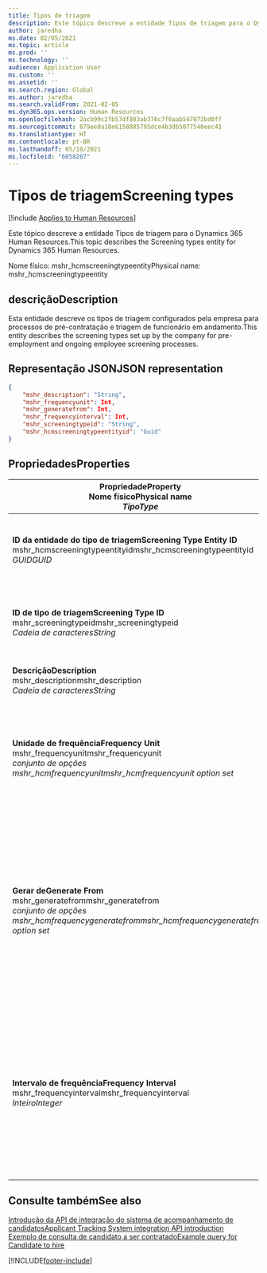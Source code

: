 ```yaml
---
title: Tipos de triagem
description: Este tópico descreve a entidade Tipos de triagem para o Dynamics 365 Human Resources.
author: jaredha
ms.date: 02/05/2021
ms.topic: article
ms.prod: ''
ms.technology: ''
audience: Application User
ms.custom: ''
ms.assetid: ''
ms.search.region: Global
ms.author: jaredha
ms.search.validFrom: 2021-02-05
ms.dyn365.ops.version: Human Resources
ms.openlocfilehash: 2acb99c2fb57df883ab376c7f6aab547073bd0ff
ms.sourcegitcommit: 879ee8a10e6158885795dce4b3db5077540eec41
ms.translationtype: HT
ms.contentlocale: pt-BR
ms.lasthandoff: 05/18/2021
ms.locfileid: "6058287"
---
```

# <a name="screening-types"></a><span data-ttu-id="a7e4a-103">Tipos de triagem</span><span class="sxs-lookup"><span data-stu-id="a7e4a-103">Screening types</span></span>

[!include [Applies to Human Resources](../includes/applies-to-hr.md)]

<span data-ttu-id="a7e4a-104">Este tópico descreve a entidade Tipos de triagem para o Dynamics 365 Human Resources.</span><span class="sxs-lookup"><span data-stu-id="a7e4a-104">This topic describes the Screening types entity for Dynamics 365 Human Resources.</span></span>

<span data-ttu-id="a7e4a-105">Nome físico: mshr_hcmscreeningtypeentity</span><span class="sxs-lookup"><span data-stu-id="a7e4a-105">Physical name: mshr_hcmscreeningtypeentity</span></span>

## <a name="description"></a><span data-ttu-id="a7e4a-106">descrição</span><span class="sxs-lookup"><span data-stu-id="a7e4a-106">Description</span></span>

<span data-ttu-id="a7e4a-107">Esta entidade descreve os tipos de triagem configurados pela empresa para processos de pré-contratação e triagem de funcionário em andamento.</span><span class="sxs-lookup"><span data-stu-id="a7e4a-107">This entity describes the screening types set up by the company for pre-employment and ongoing employee screening processes.</span></span>

## <a name="json-representation"></a><span data-ttu-id="a7e4a-108">Representação JSON</span><span class="sxs-lookup"><span data-stu-id="a7e4a-108">JSON representation</span></span>

```json
{
    "mshr_description": "String",
    "mshr_frequencyunit": Int,
    "mshr_generatefrom": Int,
    "mshr_frequencyinterval": Int,
    "mshr_screeningtypeid": "String",
    "mshr_hcmscreeningtypeentityid": "Guid"
}
```

## <a name="properties"></a><span data-ttu-id="a7e4a-109">Propriedades</span><span class="sxs-lookup"><span data-stu-id="a7e4a-109">Properties</span></span>

| <span data-ttu-id="a7e4a-110">Propriedade</span><span class="sxs-lookup"><span data-stu-id="a7e4a-110">Property</span></span><br><span data-ttu-id="a7e4a-111">**Nome físico**</span><span class="sxs-lookup"><span data-stu-id="a7e4a-111">**Physical name**</span></span><br><span data-ttu-id="a7e4a-112">**_Tipo_**</span><span class="sxs-lookup"><span data-stu-id="a7e4a-112">**_Type_**</span></span> | <span data-ttu-id="a7e4a-113">Uso</span><span class="sxs-lookup"><span data-stu-id="a7e4a-113">Use</span></span> | <span data-ttu-id="a7e4a-114">Descrição</span><span class="sxs-lookup"><span data-stu-id="a7e4a-114">Description</span></span> |
| --- | --- | --- |
| <span data-ttu-id="a7e4a-115">**ID da entidade do tipo de triagem**</span><span class="sxs-lookup"><span data-stu-id="a7e4a-115">**Screening Type Entity ID**</span></span><br><span data-ttu-id="a7e4a-116">mshr_hcmscreeningtypeentityid</span><span class="sxs-lookup"><span data-stu-id="a7e4a-116">mshr_hcmscreeningtypeentityid</span></span><br><span data-ttu-id="a7e4a-117">*GUID*</span><span class="sxs-lookup"><span data-stu-id="a7e4a-117">*GUID*</span></span> | <span data-ttu-id="a7e4a-118">Somente leitura</span><span class="sxs-lookup"><span data-stu-id="a7e4a-118">Read-only</span></span><br><span data-ttu-id="a7e4a-119">Obrigatório</span><span class="sxs-lookup"><span data-stu-id="a7e4a-119">Required</span></span><br><span data-ttu-id="a7e4a-120">Gerado pelo sistema</span><span class="sxs-lookup"><span data-stu-id="a7e4a-120">System-generated</span></span> | <span data-ttu-id="a7e4a-121">Identificador principal exclusivo do registro de tipo de triagem.</span><span class="sxs-lookup"><span data-stu-id="a7e4a-121">Unique primary identifier for the screening type record.</span></span> |
| <span data-ttu-id="a7e4a-122">**ID de tipo de triagem**</span><span class="sxs-lookup"><span data-stu-id="a7e4a-122">**Screening Type ID**</span></span><br><span data-ttu-id="a7e4a-123">mshr_screeningtypeid</span><span class="sxs-lookup"><span data-stu-id="a7e4a-123">mshr_screeningtypeid</span></span><br><span data-ttu-id="a7e4a-124">*Cadeia de caracteres*</span><span class="sxs-lookup"><span data-stu-id="a7e4a-124">*String*</span></span> | <span data-ttu-id="a7e4a-125">Ler/gravar</span><span class="sxs-lookup"><span data-stu-id="a7e4a-125">Read/write</span></span><br><span data-ttu-id="a7e4a-126">Obrigatório</span><span class="sxs-lookup"><span data-stu-id="a7e4a-126">Required</span></span> | <span data-ttu-id="a7e4a-127">Identificador exclusivo definido pelo usuário de tipo de triagem.</span><span class="sxs-lookup"><span data-stu-id="a7e4a-127">User-defined unique identifier for the screening type.</span></span> |
| <span data-ttu-id="a7e4a-128">**Descrição**</span><span class="sxs-lookup"><span data-stu-id="a7e4a-128">**Description**</span></span><br><span data-ttu-id="a7e4a-129">mshr_description</span><span class="sxs-lookup"><span data-stu-id="a7e4a-129">mshr_description</span></span><br><span data-ttu-id="a7e4a-130">*Cadeia de caracteres*</span><span class="sxs-lookup"><span data-stu-id="a7e4a-130">*String*</span></span> | <span data-ttu-id="a7e4a-131">Ler/gravar</span><span class="sxs-lookup"><span data-stu-id="a7e4a-131">Read/write</span></span><br><span data-ttu-id="a7e4a-132">Obrigatório</span><span class="sxs-lookup"><span data-stu-id="a7e4a-132">Required</span></span> | <span data-ttu-id="a7e4a-133">A descrição do tipo de triagem.</span><span class="sxs-lookup"><span data-stu-id="a7e4a-133">The description of the screening type.</span></span> |
| <span data-ttu-id="a7e4a-134">**Unidade de frequência**</span><span class="sxs-lookup"><span data-stu-id="a7e4a-134">**Frequency Unit**</span></span><br><span data-ttu-id="a7e4a-135">mshr_frequencyunit</span><span class="sxs-lookup"><span data-stu-id="a7e4a-135">mshr_frequencyunit</span></span><br><span data-ttu-id="a7e4a-136">*conjunto de opções mshr_hcmfrequencyunit*</span><span class="sxs-lookup"><span data-stu-id="a7e4a-136">*mshr_hcmfrequencyunit option set*</span></span> | <span data-ttu-id="a7e4a-137">Ler/gravar</span><span class="sxs-lookup"><span data-stu-id="a7e4a-137">Read/write</span></span><br><span data-ttu-id="a7e4a-138">Obrigatório</span><span class="sxs-lookup"><span data-stu-id="a7e4a-138">Required</span></span> | <span data-ttu-id="a7e4a-139">Descreve a frequência com que a triagem deve ser concluída para a pessoa atribuída.</span><span class="sxs-lookup"><span data-stu-id="a7e4a-139">Describes the frequency with which the screening must be completed for the assigned person.</span></span> |
| <span data-ttu-id="a7e4a-140">**Gerar de**</span><span class="sxs-lookup"><span data-stu-id="a7e4a-140">**Generate From**</span></span><br><span data-ttu-id="a7e4a-141">mshr_generatefrom</span><span class="sxs-lookup"><span data-stu-id="a7e4a-141">mshr_generatefrom</span></span><br><span data-ttu-id="a7e4a-142">*conjunto de opções mshr_hcmfrequencygeneratefrom*</span><span class="sxs-lookup"><span data-stu-id="a7e4a-142">*mshr_hcmfrequencygeneratefrom option set*</span></span> | <span data-ttu-id="a7e4a-143">Ler/gravar</span><span class="sxs-lookup"><span data-stu-id="a7e4a-143">Read-write</span></span><br><span data-ttu-id="a7e4a-144">Obrigatório</span><span class="sxs-lookup"><span data-stu-id="a7e4a-144">Required</span></span> | <span data-ttu-id="a7e4a-145">Se o valor de frequência for qualquer valor diferente de "Apenas ocasional", o valor GenerateFrom determinará a data a partir da qual o próximo evento de triagem será calculado.</span><span class="sxs-lookup"><span data-stu-id="a7e4a-145">If the Frequency value is any value other than “One-time only”, the GenerateFrom value determines the date from which to calculate the next screening event.</span></span> |
| <span data-ttu-id="a7e4a-146">**Intervalo de frequência**</span><span class="sxs-lookup"><span data-stu-id="a7e4a-146">**Frequency Interval**</span></span><br><span data-ttu-id="a7e4a-147">mshr_frequencyinterval</span><span class="sxs-lookup"><span data-stu-id="a7e4a-147">mshr_frequencyinterval</span></span><br><span data-ttu-id="a7e4a-148">*Inteiro*</span><span class="sxs-lookup"><span data-stu-id="a7e4a-148">*Integer*</span></span> | <span data-ttu-id="a7e4a-149">Ler/gravar</span><span class="sxs-lookup"><span data-stu-id="a7e4a-149">Read-write</span></span><br><span data-ttu-id="a7e4a-150">Obrigatório</span><span class="sxs-lookup"><span data-stu-id="a7e4a-150">Required</span></span> | <span data-ttu-id="a7e4a-151">Se o valor de frequência for qualquer valor diferente de "Apenas ocasional", você deverá definir um intervalo para as unidades de tempo entre cada evento de triagem.</span><span class="sxs-lookup"><span data-stu-id="a7e4a-151">If the Frequency value is any value other than “One-time only”, you must define an interval for the units of time between each screening event.</span></span> |

## <a name="see-also"></a><span data-ttu-id="a7e4a-152">Consulte também</span><span class="sxs-lookup"><span data-stu-id="a7e4a-152">See also</span></span>

[<span data-ttu-id="a7e4a-153">Introdução da API de integração do sistema de acompanhamento de candidatos</span><span class="sxs-lookup"><span data-stu-id="a7e4a-153">Applicant Tracking System integration API introduction</span></span>](hr-admin-integration-ats-api-introduction.md)<br>
[<span data-ttu-id="a7e4a-154">Exemplo de consulta de candidato a ser contratado</span><span class="sxs-lookup"><span data-stu-id="a7e4a-154">Example query for Candidate to hire</span></span>](hr-admin-integration-ats-api-candidate-to-hire-example-query.md)


[!INCLUDE[footer-include](../includes/footer-banner.md)]